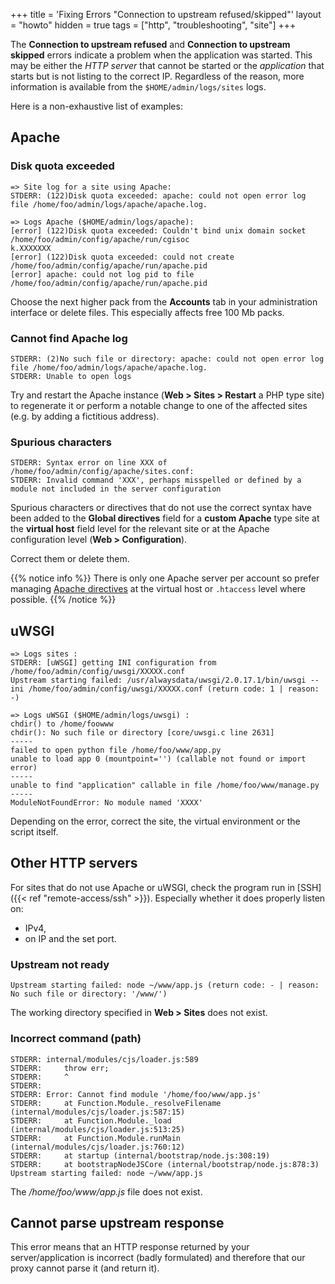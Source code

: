 +++
title = 'Fixing Errors "Connection to upstream refused/skipped"'
layout = "howto"
hidden = true
tags = ["http", "troubleshooting", "site"]
+++

The **Connection to upstream refused** and **Connection to upstream skipped** errors indicate a problem when the application was started. This may be either the *HTTP server* that cannot be started or the *application* that starts but is not listing to the correct IP. Regardless of the reason, more information is available from the `$HOME/admin/logs/sites` logs.

Here is a non-exhaustive list of examples:

## Apache

### Disk quota exceeded

```
=> Site log for a site using Apache:
STDERR: (122)Disk quota exceeded: apache: could not open error log file /home/foo/admin/logs/apache/apache.log.

=> Logs Apache ($HOME/admin/logs/apache):
[error] (122)Disk quota exceeded: Couldn't bind unix domain socket /home/foo/admin/config/apache/run/cgisoc
k.XXXXXXX
[error] (122)Disk quota exceeded: could not create /home/foo/admin/config/apache/run/apache.pid
[error] apache: could not log pid to file /home/foo/admin/config/apache/run/apache.pid
```

Choose the next higher pack from the **Accounts** tab in your administration interface or delete files. This especially affects free 100 Mb packs.

### Cannot find Apache log

```
STDERR: (2)No such file or directory: apache: could not open error log file /home/foo/admin/logs/apache/apache.log.
STDERR: Unable to open logs
```

Try and restart the Apache instance (**Web > Sites > Restart** a PHP type site) to regenerate it or perform a notable change to one of the affected sites (e.g. by adding a fictitious address).

### Spurious characters

```
STDERR: Syntax error on line XXX of /home/foo/admin/config/apache/sites.conf:
STDERR: Invalid command 'XXX', perhaps misspelled or defined by a module not included in the server configuration
```

Spurious characters or directives that do not use the correct syntax have been added to the **Global directives** field for a **custom Apache** type site at the **virtual host** field level for the relevant site or at the Apache configuration level (**Web > Configuration**). 

Correct them or delete them.

{{% notice info %}}
There is only one Apache server per account so prefer managing [Apache directives](https://httpd.apache.org/docs/) at the virtual host or `.htaccess` level where possible.
{{% /notice %}}

## uWSGI

```
=> Logs sites :
STDERR: [uWSGI] getting INI configuration from /home/foo/admin/config/uwsgi/XXXXX.conf
Upstream starting failed: /usr/alwaysdata/uwsgi/2.0.17.1/bin/uwsgi --ini /home/foo/admin/config/uwsgi/XXXXX.conf (return code: 1 | reason: -)

=> Logs uWSGI ($HOME/admin/logs/uwsgi) :
chdir() to /home/foowww
chdir(): No such file or directory [core/uwsgi.c line 2631]
-----
failed to open python file /home/foo/www/app.py
unable to load app 0 (mountpoint='') (callable not found or import error)
-----
unable to find "application" callable in file /home/foo/www/manage.py
-----
ModuleNotFoundError: No module named 'XXXX'
```

Depending on the error, correct the site, the virtual environment or the script itself.

## Other HTTP servers

For sites that do not use Apache or uWSGI, check the program run in [SSH]({{< ref "remote-access/ssh" >}}). Especially whether it does properly listen on:

  - IPv4,
  - on IP and the set port.

### Upstream not ready

```
Upstream starting failed: node ~/www/app.js (return code: - | reason: No such file or directory: '/www/')
```

The working directory specified in **Web > Sites** does not exist.

### Incorrect command (path)

```
STDERR: internal/modules/cjs/loader.js:589
STDERR:     throw err;
STDERR:     ^
STDERR: 
STDERR: Error: Cannot find module '/home/foo/www/app.js'
STDERR:     at Function.Module._resolveFilename (internal/modules/cjs/loader.js:587:15)
STDERR:     at Function.Module._load (internal/modules/cjs/loader.js:513:25)
STDERR:     at Function.Module.runMain (internal/modules/cjs/loader.js:760:12)
STDERR:     at startup (internal/bootstrap/node.js:308:19)
STDERR:     at bootstrapNodeJSCore (internal/bootstrap/node.js:878:3)
Upstream starting failed: node ~/www/app.js
```

The */home/foo/www/app.js* file does not exist.

## Cannot parse upstream response

This error means that an HTTP response returned by your server/application is incorrect (badly formulated) and therefore that our proxy cannot parse it (and return it).
